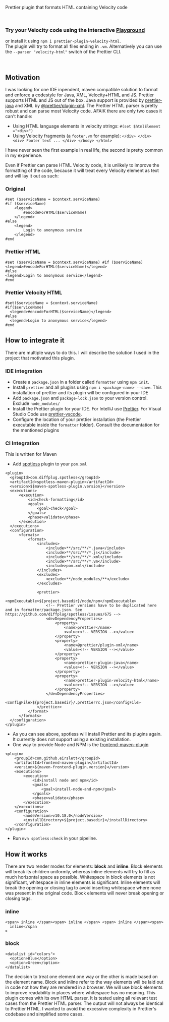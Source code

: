 Prettier plugin that formats HTML containing Velocity code

<br/>

### Try your Velocity code using the interactive **[Playground](https://prettier-plugin-velocity-html.herokuapp.com/)**
or install it using `npm i prettier-plugin-velocity-html`. 
<br/>
The plugin will try to format all files ending in `.vm`. Alternatively you can use the `--parser "velocity-html"` switch of the Prettier CLI.

<br/>

## Motivation
I was looking for one IDE inpendent, maven compatible solution to format and enforce a codestyle for Java, XML, Velocity+HTML and JS. Prettier supports HTML and JS out of the box. Java support is provided by [prettier-java](https://github.com/jhipster/prettier-java) and XML by [@prettier/plugin-xml](https://github.com/prettier/plugin-xml). The Prettier HTML parser is pretty robust and can parse most Velocity code. AFAIK there are only two cases it can't handle:
- Using HTML language elements in velocity strings: `#(set $htmlElement ="<div>")`
- Using Velocity fragments (a `footer.vm` for example): `</div> </div> <div> Footer text ... </div> </body> </html>`


I have never seen the first example in real life, the second is pretty common in my experience.

Even if Prettier can parse HTML Velocity code, it is unlikely to improve the formatting of the code, because it will treat every Velocity element as text and will lay it out as such:

### Original 
```
#set ($serviceName = $context.serviceName)
#if ($serviceName)
	<legend>
        #encodeForHTML($serviceName)
    </legend>
#else
    <legend>
        Login to anonymous service
    </legend>
#end
```
### Prettier HTML
```
#set ($serviceName = $context.serviceName) #if ($serviceName)
<legend>#encodeForHTML($serviceName)</legend>
#else
<legend>Login to anonymous service</legend>
#end
```
### Prettier Velocity HTML
```
#set($serviceName = $context.serviceName)
#if($serviceName)
  <legend>#encodeForHTML($serviceName)</legend>
#else
  <legend>Login to anonymous service</legend>
#end
```

## How to integrate it
There are multiple ways to do this. I will describe the solution I used in the project that motivated this plugin.
### IDE integration
- Create a `package.json` in a folder called `formatter` using `npm init`.
- Install `prettier` and all plugins using `npm i <package-name> --save`. This installation of prettier and its plugin will be configured in your IDE
- Add `package.json` and `package-lock.json` to your version control. Exclude `node_modules/`
- Install the Prettier plugin for your IDE. For IntelliJ use [Prettier](https://plugins.jetbrains.com/plugin/10456-prettier). For Visual Studio Code use [prettier-vscode](https://marketplace.visualstudio.com/items?itemName=esbenp.prettier-vscode).
- Configure the location of your prettier installation (the Prettier executable inside the `formatter` folder). Consult the documentation for the mentioned plugins

### CI Integration
This is written for Maven
- Add [spotless](https://github.com/diffplug/spotless) plugin to your `pom.xml`
```
<plugin>
  <groupId>com.diffplug.spotless</groupId>
  <artifactId>spotless-maven-plugin</artifactId>
  <version>${maven-spotless-plugin.version}</version>
  <executions>
      <execution>
          <id>check-formatting</id>
          <goals>
              <goal>check</goal>
          </goals>
          <phase>validate</phase>
      </execution>
  </executions>
  <configuration>
      <formats>
          <format>
              <includes>
                  <include>**/src/**/*.java</include>
                  <include>**/src/**/*.js</include>
                  <include>**/src/**/*.xml</include>
                  <include>**/src/**/*.vm</include>
                  <include>pom.xml</include>
              </includes>
              <excludes>
                  <exclude>**/node_modules/**</exclude>
              </excludes>

              <prettier>
                  <npmExecutable>${project.basedir}/node/npm</npmExecutable>
                  <!-- Prettier versions have to be duplicated here and in formatter/package.json. See https://github.com/diffplug/spotless/issues/675 -->
                  <devDependencyProperties>
                      <property>
                          <name>prettier</name>
                          <value><!-- VERSION --></value>
                      </property>
                      <property>
                          <name>@prettier/plugin-xml</name>
                          <value><!-- VERSION --></value>
                      </property>
                      <property>
                          <name>prettier-plugin-java</name>
                          <value><!-- VERSION --></value>
                      </property>
                      <property>
                          <name>prettier-plugin-velocity-html</name>
                          <value><!-- VERSION --></value>
                      </property>
                  </devDependencyProperties>
                  <configFile>${project.basedir}/.prettierrc.json</configFile>
              </prettier>
          </format>
      </formats>
  </configuration>
</plugin>
```
- As you can see above, spotless will install Prettier and its plugins again. It currently does not support using a existing installation.
- One way to provide Node and NPM is the [frontend-maven-plugin](https://github.com/eirslett/frontend-maven-plugin)
```
<plugin>
    <groupId>com.github.eirslett</groupId>
    <artifactId>frontend-maven-plugin</artifactId>
    <version>${maven-frontend-plugin.version}</version>
    <executions>
        <execution>
            <id>install node and npm</id>
            <goals>
                <goal>install-node-and-npm</goal>
            </goals>
            <phase>validate</phase>
        </execution>
    </executions>
    <configuration>
        <nodeVersion>v10.18.0</nodeVersion>
        <installDirectory>${project.basedir}</installDirectory>
    </configuration>
</plugin>
```
- Run `mvn spotless:check` in your pipeline.


## How it works
There are two render modes for elements: **block** and **inline**. Block elements will break its children uniformly, whereas inline elements will try to fill as much horizontal space as possible. Whitespace in block elements is not significant, whitespace in inline elements is significant. Inline elements will break the opening or closing tag to avoid inserting whitespace where none was present in the original code. Block elements will never break opening or closing tags.

### inline
```
<span> inline </span><span> inline </span> <span> inline </span><span>
  inline</span
>
```

### block
```
<datalist id="colors">
  <option>Blue</option>
  <option>Green</option>
</datalist>
```
The decision to treat one element one way or the other is made based on the element name. Block and inline refer to the way elements will be laid out in code not how they are rendered in a browser. We will use block elements to improve readability in places where whitespace has no meaning.
This plugin comes with its own HTML parser. It is tested using all relevant test cases from the Prettier HTML parser. The output will not always be identical to Prettier HTML. I wanted to avoid the excessive complexity in Prettier's codebase and simplified some cases.

